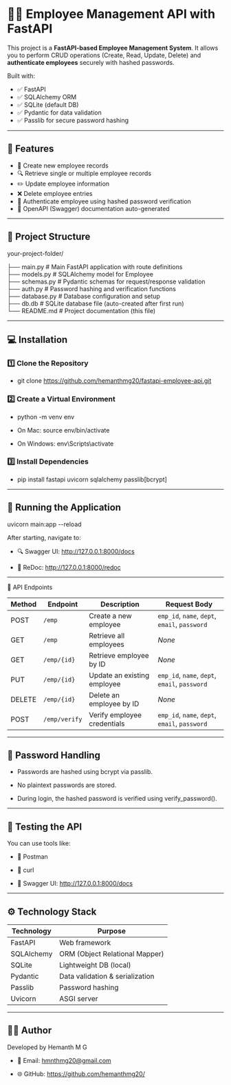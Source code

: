 # 🧑‍💼 Employee Management API with FastAPI

This project is a **FastAPI-based Employee Management System**. It allows you to perform CRUD operations (Create, Read, Update, Delete) and **authenticate employees** securely with hashed passwords.

Built with:
- ✅ FastAPI
- ✅ SQLAlchemy ORM
- ✅ SQLite (default DB)
- ✅ Pydantic for data validation
- ✅ Passlib for secure password hashing

---

## 📌 Features

- 🚀 Create new employee records
- 🔍 Retrieve single or multiple employee records
- ✏️ Update employee information
- ❌ Delete employee entries
- 🔐 Authenticate employee using hashed password verification
- 📄 OpenAPI (Swagger) documentation auto-generated

---

## 📁 Project Structure

your-project-folder/

├── main.py # Main FastAPI application with route definitions    
├── models.py # SQLAlchemy model for Employee    
├── schemas.py # Pydantic schemas for request/response validation                                                                                                             
├── auth.py # Password hashing and verification functions                                                                                                                     
├── database.py # Database configuration and setup                                                                                                                            
├── db.db # SQLite database file (auto-created after first run)  
└── README.md # Project documentation (this file)                                                                                                                             

---

## 💻 Installation

### 1️⃣ Clone the Repository

- git clone https://github.com/hemanthmg20/fastapi-employee-api.git

### 2️⃣ Create a Virtual Environment

- python -m venv env

- On Mac: source env/bin/activate

- On Windows: env\Scripts\activate

### 3️⃣ Install Dependencies

- pip install fastapi uvicorn sqlalchemy passlib[bcrypt]

---

## 🚀 Running the Application

uvicorn main:app --reload

After starting, navigate to:

- 🔍 Swagger UI: http://127.0.0.1:8000/docs

- 📘 ReDoc: http://127.0.0.1:8000/redoc

---

🔗 API Endpoints

| Method | Endpoint      | Description                 | Request Body                                  |
| ------ | ------------- | --------------------------- | --------------------------------------------- |
| POST   | `/emp`        | Create a new employee       | `emp_id`, `name`, `dept`, `email`, `password` |
| GET    | `/emp`        | Retrieve all employees      | *None*                                        |
| GET    | `/emp/{id}`   | Retrieve employee by ID     | *None*                                        |
| PUT    | `/emp/{id}`   | Update an existing employee | `emp_id`, `name`, `dept`, `email`, `password` |
| DELETE | `/emp/{id}`   | Delete an employee by ID    | *None*                                        |
| POST   | `/emp/verify` | Verify employee credentials | `emp_id`, `name`, `dept`, `email`, `password` |

---

## 🧠 Password Handling

- Passwords are hashed using bcrypt via passlib.

- No plaintext passwords are stored.

- During login, the hashed password is verified using verify_password().

---

## 🧪 Testing the API

You can use tools like:

- 🔧 Postman

- 🧪 curl

- 🧰 Swagger UI: http://127.0.0.1:8000/docs

---

## ⚙️ Technology Stack

| Technology | Purpose                         |
| ---------- | ------------------------------- |
| FastAPI    | Web framework                   |
| SQLAlchemy | ORM (Object Relational Mapper)  |
| SQLite     | Lightweight DB (local)          |
| Pydantic   | Data validation & serialization |
| Passlib    | Password hashing                |
| Uvicorn    | ASGI server                     |

---

## 🙋‍♂️ Author

Developed by Hemanth M G

- 📧 Email: hmnthmg20@gmail.com

- 🌐 GitHub: https://github.com/hemanthmg20/


